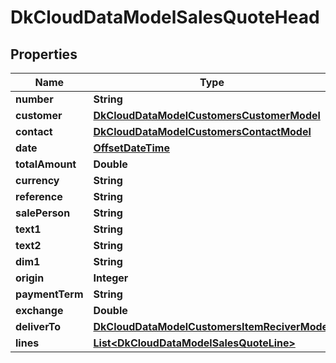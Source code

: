 
# DkCloudDataModelSalesQuoteHead

## Properties
Name | Type | Description | Notes
------------ | ------------- | ------------- | -------------
**number** | **String** |  |  [optional]
**customer** | [**DkCloudDataModelCustomersCustomerModel**](DkCloudDataModelCustomersCustomerModel.md) |  |  [optional]
**contact** | [**DkCloudDataModelCustomersContactModel**](DkCloudDataModelCustomersContactModel.md) |  |  [optional]
**date** | [**OffsetDateTime**](OffsetDateTime.md) |  |  [optional]
**totalAmount** | **Double** |  |  [optional]
**currency** | **String** |  |  [optional]
**reference** | **String** |  |  [optional]
**salePerson** | **String** |  |  [optional]
**text1** | **String** |  |  [optional]
**text2** | **String** |  |  [optional]
**dim1** | **String** |  |  [optional]
**origin** | **Integer** |  |  [optional]
**paymentTerm** | **String** |  |  [optional]
**exchange** | **Double** |  |  [optional]
**deliverTo** | [**DkCloudDataModelCustomersItemReciverModel**](DkCloudDataModelCustomersItemReciverModel.md) |  |  [optional]
**lines** | [**List&lt;DkCloudDataModelSalesQuoteLine&gt;**](DkCloudDataModelSalesQuoteLine.md) |  |  [optional]



